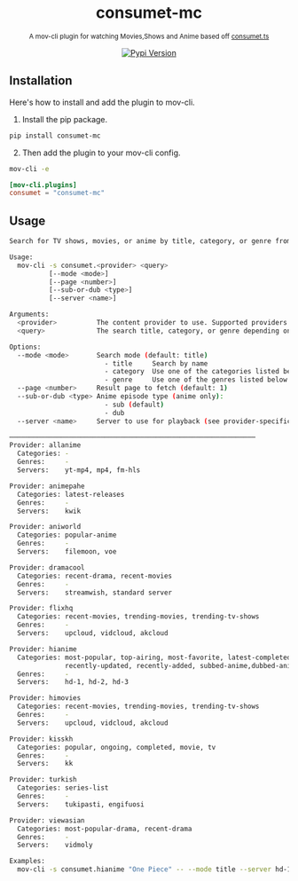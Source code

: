 <div align="center">

# consumet-mc

<sub>A mov-cli plugin for watching Movies,Shows and Anime based off [consumet.ts](https://github.com/consumet/consumet.ts)</sub>

[![Pypi Version](https://img.shields.io/pypi/v/film-central?style=flat)](https://pypi.org/project/film-central)

</div>

## Installation

Here's how to install and add the plugin to mov-cli.

1. Install the pip package.

```sh
pip install consumet-mc
```

2. Then add the plugin to your mov-cli config.

```sh
mov-cli -e
```

```toml
[mov-cli.plugins]
consumet = "consumet-mc"
```

## Usage

```sh
Search for TV shows, movies, or anime by title, category, or genre from  provider.

Usage:
  mov-cli -s consumet.<provider> <query> 
          [--mode <mode>]
          [--page <number>]
          [--sub-or-dub <type>]
          [--server <name>]

Arguments:
  <provider>          The content provider to use. Supported providers listed below
  <query>             The search title, category, or genre depending on --mode.

Options:
  --mode <mode>       Search mode (default: title)
                        - title     Search by name
                        - category  Use one of the categories listed below (per provider)
                        - genre     Use one of the genres listed below (per provider)
  --page <number>     Result page to fetch (default: 1)
  --sub-or-dub <type> Anime episode type (anime only):
                        - sub (default)
                        - dub
  --server <name>     Server to use for playback (see provider-specific servers below)

──────────────────────────────────────────────────────────────
Provider: allanime
  Categories: -
  Genres:     -
  Servers:    yt-mp4, mp4, fm-hls

Provider: animepahe
  Categories: latest-releases
  Genres:     -
  Servers:    kwik

Provider: aniworld
  Categories: popular-anime
  Genres:     -
  Servers:    filemoon, voe

Provider: dramacool
  Categories: recent-drama, recent-movies
  Genres:     -
  Servers:    streamwish, standard server

Provider: flixhq
  Categories: recent-movies, trending-movies, trending-tv-shows
  Genres:     -
  Servers:    upcloud, vidcloud, akcloud

Provider: hianime
  Categories: most-popular, top-airing, most-favorite, latest-completed
              recently-updated, recently-added, subbed-anime,dubbed-anime
  Genres:     -
  Servers:    hd-1, hd-2, hd-3

Provider: himovies
  Categories: recent-movies, trending-movies, trending-tv-shows
  Genres:     -
  Servers:    upcloud, vidcloud, akcloud

Provider: kisskh
  Categories: popular, ongoing, completed, movie, tv
  Genres:     -
  Servers:    kk

Provider: turkish
  Categories: series-list
  Genres:     -
  Servers:    tukipasti, engifuosi

Provider: viewasian
  Categories: most-popular-drama, recent-drama
  Genres:     -
  Servers:    vidmoly

Examples:
  mov-cli -s consumet.hianime "One Piece" -- --mode title --server hd-1 --page 1
```
